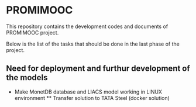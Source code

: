 # PROMIMOOC

This repository contains the development codes and documents of PROMIMOOC project.

Below is the list of the tasks that should be done in the last phase of the project.

## Need for deployment and furthur development of the models
* Make MonetDB database and LIACS model working in LINUX environment
** Transfer solution to TATA Steel (docker solution)
